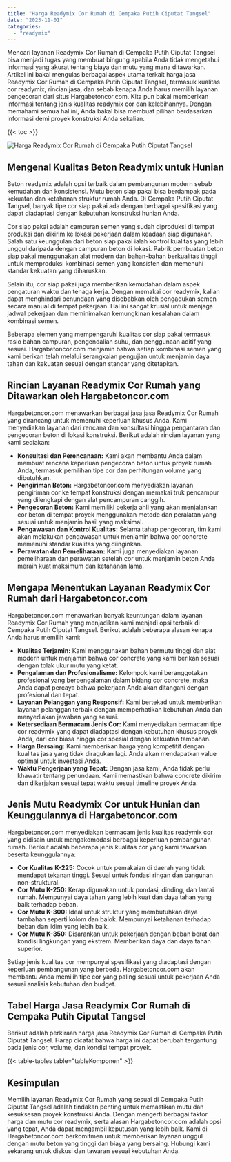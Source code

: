 ```yaml
---
title: "Harga Readymix Cor Rumah di Cempaka Putih Ciputat Tangsel"
date: "2023-11-01"
categories: 
  - "readymix"
---
```



Mencari layanan Readymix Cor Rumah di Cempaka Putih Ciputat Tangsel bisa menjadi tugas yang membuat bingung apabila Anda tidak mengetahui informasi yang akurat tentang biaya dan mutu yang mana ditawarkan. Artikel ini bakal mengulas berbagai aspek utama terkait harga jasa Readymix Cor Rumah di Cempaka Putih Ciputat Tangsel, termasuk kualitas cor readymix, rincian jasa, dan sebab kenapa Anda harus memilih layanan pengecoran dari situs Hargabetoncor.com. Kita pun bakal memberikan informasi tentang jenis kualitas readymix cor dan kelebihannya. Dengan memahami semua hal ini, Anda bakal bisa membuat pilihan berdasarkan informasi demi proyek konstruksi Anda sekalian.

{{< toc >}}

![Harga Readymix Cor Rumah di Cempaka Putih Ciputat Tangsel](https://hargareadymixid.github.io/hbc/readymix-hbc%20(25).png)

## Mengenal Kualitas Beton Readymix untuk Hunian

Beton readymix adalah opsi terbaik dalam pembangunan modern sebab kemudahan dan konsistensi. Mutu beton siap pakai bisa berdampak pada kekuatan dan ketahanan struktur rumah Anda. Di Cempaka Putih Ciputat Tangsel, banyak tipe cor siap pakai ada dengan berbagai spesifikasi yang dapat diadaptasi dengan kebutuhan konstruksi hunian Anda.

Cor siap pakai adalah campuran semen yang sudah diproduksi di tempat produksi dan dikirim ke lokasi pekerjaan dalam keadaan siap digunakan. Salah satu keunggulan dari beton siap pakai ialah kontrol kualitas yang lebih unggul daripada dengan campuran beton di lokasi. Pabrik pembuatan beton siap pakai menggunakan alat modern dan bahan-bahan berkualitas tinggi untuk memproduksi kombinasi semen yang konsisten dan memenuhi standar kekuatan yang diharuskan.

Selain itu, cor siap pakai juga memberikan kemudahan dalam aspek pengaturan waktu dan tenaga kerja. Dengan memakai cor readymix, kalian dapat menghindari penundaan yang disebabkan oleh pengadukan semen secara manual di tempat pekerjaan. Hal ini sangat krusial untuk menjaga jadwal pekerjaan dan meminimalkan kemungkinan kesalahan dalam kombinasi semen.

Beberapa elemen yang mempengaruhi kualitas cor siap pakai termasuk rasio bahan campuran, pengendalian suhu, dan penggunaan aditif yang sesuai. Hargabetoncor.com menjamin bahwa setiap kombinasi semen yang kami berikan telah melalui serangkaian pengujian untuk menjamin daya tahan dan kekuatan sesuai dengan standar yang ditetapkan.

## Rincian Layanan Readymix Cor Rumah yang Ditawarkan oleh Hargabetoncor.com

Hargabetoncor.com menawarkan berbagai jasa jasa Readymix Cor Rumah yang dirancang untuk memenuhi keperluan khusus Anda. Kami menyediakan layanan dari rencana dan konsultasi hingga pengantaran dan pengecoran beton di lokasi konstruksi. Berikut adalah rincian layanan yang kami sediakan:

- **Konsultasi dan Perencanaan:** Kami akan membantu Anda dalam membuat rencana keperluan pengecoran beton untuk proyek rumah Anda, termasuk pemilihan tipe cor dan perhitungan volume yang dibutuhkan.
- **Pengiriman Beton:** Hargabetoncor.com menyediakan layanan pengiriman cor ke tempat konstruksi dengan memakai truk pencampur yang dilengkapi dengan alat pencampuran canggih.
- **Pengecoran Beton:** Kami memiliki pekerja ahli yang akan menjalankan cor beton di tempat proyek menggunakan metode dan peralatan yang sesuai untuk menjamin hasil yang maksimal.
- **Pengawasan dan Kontrol Kualitas:** Selama tahap pengecoran, tim kami akan melakukan pengawasan untuk menjamin bahwa cor concrete memenuhi standar kualitas yang diinginkan.
- **Perawatan dan Pemeliharaan:** Kami juga menyediakan layanan pemeliharaan dan perawatan setelah cor untuk menjamin beton Anda meraih kuat maksimum dan ketahanan lama.

## Mengapa Menentukan Layanan Readymix Cor Rumah dari Hargabetoncor.com

Hargabetoncor.com menawarkan banyak keuntungan dalam layanan Readymix Cor Rumah yang menjadikan kami menjadi opsi terbaik di Cempaka Putih Ciputat Tangsel. Berikut adalah beberapa alasan kenapa Anda harus memilih kami:

- **Kualitas Terjamin:** Kami menggunakan bahan bermutu tinggi dan alat modern untuk menjamin bahwa cor concrete yang kami berikan sesuai dengan tolak ukur mutu yang ketat.
- **Pengalaman dan Profesionalisme:** Kelompok kami beranggotakan profesional yang berpengalaman dalam bidang cor concrete, maka Anda dapat percaya bahwa pekerjaan Anda akan ditangani dengan profesional dan tepat.
- **Layanan Pelanggan yang Responsif:** Kami bertekad untuk memberikan layanan pelanggan terbaik dengan memperhatikan kebutuhan Anda dan menyediakan jawaban yang sesuai.
- **Ketersediaan Bermacam Jenis Cor:** Kami menyediakan bermacam tipe cor readymix yang dapat diadaptasi dengan kebutuhan khusus proyek Anda, dari cor biasa hingga cor spesial dengan kekuatan tambahan.
- **Harga Bersaing:** Kami memberikan harga yang kompetitif dengan kualitas jasa yang tidak diragukan lagi. Anda akan mendapatkan value optimal untuk investasi Anda.
- **Waktu Pengerjaan yang Tepat:** Dengan jasa kami, Anda tidak perlu khawatir tentang penundaan. Kami memastikan bahwa concrete dikirim dan dikerjakan sesuai tepat waktu sesuai timeline proyek Anda.

## Jenis Mutu Readymix Cor untuk Hunian dan Keunggulannya di Hargabetoncor.com

Hargabetoncor.com menyediakan bermacam jenis kualitas readymix cor yang didisain untuk mengakomodasi berbagai keperluan pembangunan rumah. Berikut adalah beberapa jenis kualitas cor yang kami tawarkan beserta keunggulannya:

- **Cor Kualitas K-225:** Cocok untuk pemakaian di daerah yang tidak mendapat tekanan tinggi. Sesuai untuk fondasi ringan dan bangunan non-struktural.
- **Cor Mutu K-250:** Kerap digunakan untuk pondasi, dinding, dan lantai rumah. Mempunyai daya tahan yang lebih kuat dan daya tahan yang baik terhadap beban.
- **Cor Mutu K-300:** Ideal untuk struktur yang membutuhkan daya tambahan seperti kolom dan balok. Mempunyai ketahanan terhadap beban dan iklim yang lebih baik.
- **Cor Mutu K-350:** Disarankan untuk pekerjaan dengan beban berat dan kondisi lingkungan yang ekstrem. Memberikan daya dan daya tahan superior.

Setiap jenis kualitas cor mempunyai spesifikasi yang diadaptasi dengan keperluan pembangunan yang berbeda. Hargabetoncor.com akan membantu Anda memilih tipe cor yang paling sesuai untuk pekerjaan Anda sesuai analisis kebutuhan dan budget.

## Tabel Harga Jasa Readymix Cor Rumah di Cempaka Putih Ciputat Tangsel

Berikut adalah perkiraan harga jasa Readymix Cor Rumah di Cempaka Putih Ciputat Tangsel. Harap dicatat bahwa harga ini dapat berubah tergantung pada jenis cor, volume, dan kondisi tempat proyek.

{{< table-tables table="tableKomponen" >}}

## Kesimpulan

Memilih layanan Readymix Cor Rumah yang sesuai di Cempaka Putih Ciputat Tangsel adalah tindakan penting untuk memastikan mutu dan kesuksesan proyek konstruksi Anda. Dengan mengerti berbagai faktor harga dan mutu cor readymix, serta alasan Hargabetoncor.com adalah opsi yang tepat, Anda dapat mengambil keputusan yang lebih baik. Kami di Hargabetoncor.com berkomitmen untuk memberikan layanan unggul dengan mutu beton yang tinggi dan biaya yang bersaing. Hubungi kami sekarang untuk diskusi dan tawaran sesuai kebutuhan Anda.
